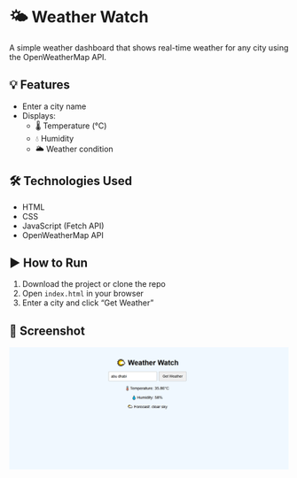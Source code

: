 # 🌤️ Weather Watch

A simple weather dashboard that shows real-time weather for any city using the OpenWeatherMap API.

## 💡 Features
- Enter a city name
- Displays:
  - 🌡️ Temperature (°C)
  - 💧 Humidity
  - 🌥️ Weather condition

## 🛠️ Technologies Used
- HTML
- CSS
- JavaScript (Fetch API)
- OpenWeatherMap API

## ▶️ How to Run
1. Download the project or clone the repo
2. Open `index.html` in your browser
3. Enter a city and click “Get Weather”

## 📸 Screenshot
![screenshot](screenshot.png)
